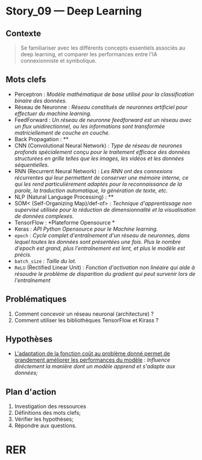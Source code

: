 # Story_09 — Deep Learning

## Contexte
> Se familiariser avec les différents concepts essentiels associés au deep learning, et comparer les performances entre l'IA connexionniste et symbolique.

## Mots clefs

- <def-of>Perceptron</def-of> : *Modèle mathématique de base utilisé pour la classification binaire des données.*
- <def-of>Réseau de Neuronne</def-of> : *Réseau constitués de neuronnes artificiel pour effectuer du machine learning.*
- <def-of>FeedForward</def-of> : *Un réseau de neuronne feedforward est un réseau avec un flux unidirectionnel, ou les informations sont transformée matriciellement de couche en couche.*
- <def-of>Back Propagation</def-of> : **
- <def-of>CNN (Convolutional Neural Network)</def-of> : *Type de réseau de neurones profonds spécialement conçu pour le traitement efficace des données structurées en grille telles que les images, les vidéos et les données séquentielles.*
- <def-of>RNN (Recurrent Neural Network)</def-of> : *Les RNN ont des connexions récurrentes qui leur permettent de conserver une mémoire interne, ce qui les rend particulièrement adaptés pour la reconnaissance de la parole, la traduction automatique, la génération de texte, etc.*
- <def-of>NLP (Natural Language Processing)</def-of> : **
- <def-of>SOM< (Self-Organizing Map)/def-of> : *Technique d'apprentissage non supervisé utilisée pour la réduction de dimensionnalité et la visualisation de données complexes.*
- <def-of>TensorFlow</def-of> : *Plateforme Opensource *
- <def-of>Keras</def-of> : *API Python Opensource pour le Machine learning.*
- <def-of>`epoch`</def-of> : *Cycle complet d'entraînement d'un réseau de neuronnes, dans lequel toutes les données sont présentées une fois. Plus le nombre d'epoch est grand, plus l'entraînement est lent, et plus le modèle est précis.*
- <def-of>`batch_size`</def-of> : *Taille du lot.*
- <def-of>`ReLU` (Rectified Linear Unit)</def-of> : *Fonction d'activation non linéaire qui aide à résoudre le problème de disparition du gradient qui peut survenir lors de l'entraînement*

## Problématiques
1. Comment concevoir un réseau neuronal (architecture) ?
2. Comment utiliser les bibliothèques TensorFlow et Kirass ?

## Hypothèses
- <u>L'adaptation de la fonction coût au problème donné permet de grandement améliorer les performances du modèle</u> <h-t/> : *Influence diréctement la manière dont un modèle apprend et s'adapte aux données;*

## Plan d'action
1. Investigation des ressources
6. Définitions des mots clefs;
7. Vérifier les hypothèses;
8. Répondre aux questions.

# RER